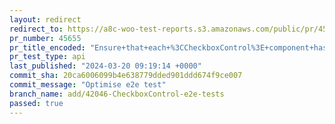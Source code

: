 ```yaml
---
layout: redirect
redirect_to: https://a8c-woo-test-reports.s3.amazonaws.com/public/pr/45655/api/index.html
pr_number: 45655
pr_title_encoded: "Ensure+that+each+%3CCheckboxControl%3E+component+has+a+unique+ID"
pr_test_type: api
last_published: "2024-03-20 09:19:14 +0000"
commit_sha: 20ca6006099b4e638779dded901ddd674f9ce007
commit_message: "Optimise e2e test"
branch_name: add/42046-CheckboxControl-e2e-tests
passed: true
---
```

